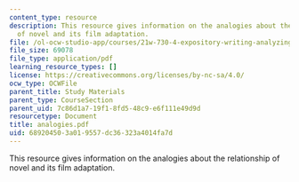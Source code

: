 ```yaml
---
content_type: resource
description: This resource gives information on the analogies about the relationship
  of novel and its film adaptation.
file: /ol-ocw-studio-app/courses/21w-730-4-expository-writing-analyzing-mass-media-spring-2001/689204503a019557dc36323a4014fa7d_analogies.pdf
file_size: 69078
file_type: application/pdf
learning_resource_types: []
license: https://creativecommons.org/licenses/by-nc-sa/4.0/
ocw_type: OCWFile
parent_title: Study Materials
parent_type: CourseSection
parent_uid: 7c86d1a7-19f1-8fd5-48c9-e6f111e49d9d
resourcetype: Document
title: analogies.pdf
uid: 68920450-3a01-9557-dc36-323a4014fa7d
---
```

This resource gives information on the analogies about the relationship of novel and its film adaptation.